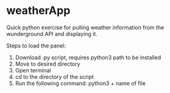 # weatherApp
Quick python exercise for pulling weather information from the wunderground API and displaying it.

Steps to load the panel:
  1. Download .py script, requires python3 path to be installed
  2. Move to desired directory
  3. Open terminal 
  4. cd to the directory of the script
  5. Run the following command: python3 + name of file

